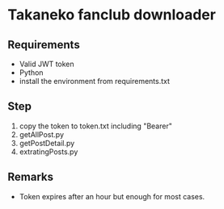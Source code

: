 # Takaneko fanclub downloader

## Requirements
- Valid JWT token
- Python
- install the environment from requirements.txt

## Step
1. copy the token to token.txt including "Bearer"
1. getAllPost.py
2. getPostDetail.py
3. extratingPosts.py

## Remarks
- Token expires after an hour but enough for most cases.
